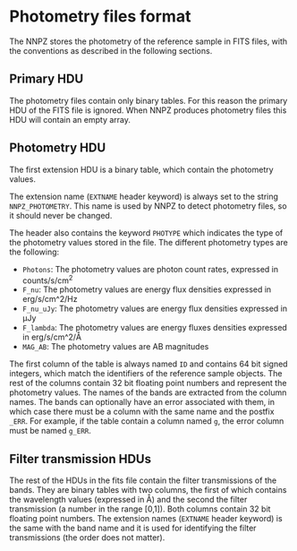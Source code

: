 Photometry files format
=======================

The NNPZ stores the photometry of the reference sample in FITS files, with the
conventions as described in the following sections.

Primary HDU
-----------

The photometry files contain only binary tables. For this reason the primary HDU
of the FITS file is ignored. When NNPZ produces photometry files this HDU will
contain an empty array.

Photometry HDU
--------------

The first extension HDU is a binary table, which contain the photometry values.

The extension name (`EXTNAME` header keyword) is always set to the string
`NNPZ_PHOTOMETRY`. This name is used by NNPZ to detect photometry files, so it
should never be changed.

The header also contains the keyword `PHOTYPE` which indicates the type of the
photometry values stored in the file. The different photometry types are the
following:

- `Photons`: The photometry values are photon count rates, expressed in
    counts/s/cm<sup>2</sup>
- `F_nu`: The photometry values are energy flux densities expressed in
    erg/s/cm^2/Hz
- `F_nu_uJy`: The photometry values are energy flux densities expressed in
    &mu;Jy
- `F_lambda`: The photometry values are energy fluxes densities expressed in
    erg/s/cm^2/&#x212B;
- `MAG_AB`: The photometry values are AB magnitudes

The first column of the table is always named `ID` and contains 64 bit signed
integers, which match the identifiers of the reference sample objects. The rest
of the columns contain 32 bit floating point numbers and represent the
photometry values. The names of the bands are extracted from the column names.
The bands can optionally have an error associated with them, in which case there
must be a column with the same name and the postfix `_ERR`. For example, if the
table contain a column named `g`, the error column must be named `g_ERR`.

Filter transmission HDUs
------------------------

The rest of the HDUs in the fits file contain the filter transmissions of the
bands. They are binary tables with two columns, the first of which contains the
wavelength values (expressed in &#x212B;) and the second the filter transmission
(a number in the range [0,1]). Both columns contain 32 bit floating point
numbers. The extension names (`EXTNAME` header keyword) is the same with the
band name and it is used for identifying the filter transmissions (the order
does not matter).